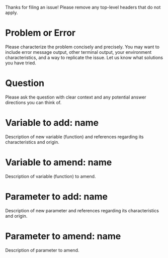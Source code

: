 Thanks for filing an issue! Please remove any top-level headers that do not apply.

# Problem or Error
Please characterize the problem concisely and precisely. You may want to include error message output, other terminal output, your environment characteristics, and a way to replicate the issue. Let us know what solutions you have tried.

# Question
Please ask the question with clear context and any potential answer directions you can think of.

# Variable to add: name
Description of new variable (function) and references regarding its characteristics and origin.

# Variable to amend: name
Description of variable (function) to amend.

# Parameter to add: name
Description of new parameter and references regarding its characteristics and origin.

# Parameter to amend: name
Description of parameter to amend.
